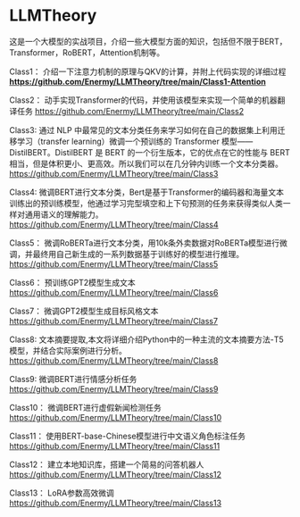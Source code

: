 # LLMTheory
这是一个大模型的实战项目，介绍一些大模型方面的知识，包括但不限于BERT，Transformer，RoBERT，Attention机制等。

Class1：
介绍一下注意力机制的原理与QKV的计算，并附上代码实现的详细过程
**https://github.com/Enermy/LLMTheory/tree/main/Class1-Attention**

Class2：
动手实现Transformer的代码，并使用该模型来实现一个简单的机器翻译任务
https://github.com/Enermy/LLMTheory/tree/main/Class2

Class3:
通过 NLP 中最常见的文本分类任务来学习如何在自己的数据集上利用迁移学习（transfer learning）微调一个预训练的 Transformer 模型—— DistilBERT。DistilBERT 是 BERT 的一个衍生版本，它的优点在它的性能与 BERT 相当，但是体积更小、更高效。所以我们可以在几分钟内训练一个文本分类器。
https://github.com/Enermy/LLMTheory/tree/main/Class3

Class4:
微调BERT进行文本分类，Bert是基于Transformer的编码器和海量文本训练出的预训练模型，他通过学习完型填空和上下句预测的任务来获得类似人类一样对通用语义的理解能力。
https://github.com/Enermy/LLMTheory/tree/main/Class4

Class5：
微调RoBERTa进行文本分类，用10k条外卖数据对RoBERTa模型进行微调，并最终用自己新生成的一系列数据基于训练好的模型进行推理。
https://github.com/Enermy/LLMTheory/tree/main/Class5

Class6：
预训练GPT2模型生成文本
https://github.com/Enermy/LLMTheory/tree/main/Class6

Class7：
微调GPT2模型生成目标风格文本
https://github.com/Enermy/LLMTheory/tree/main/Class7

Class8:
文本摘要提取,本文将详细介绍Python中的一种主流的文本摘要方法-T5模型，并结合实际案例进行分析。
https://github.com/Enermy/LLMTheory/tree/main/Class8

Class9:
微调BERT进行情感分析任务
https://github.com/Enermy/LLMTheory/tree/main/Class9

Class10：
微调BERT进行虚假新闻检测任务
https://github.com/Enermy/LLMTheory/tree/main/Class10

Class11：
使用BERT-base-Chinese模型进行中文语义角色标注任务
https://github.com/Enermy/LLMTheory/tree/main/Class11

Class12：
建立本地知识库，搭建一个简易的问答机器人
https://github.com/Enermy/LLMTheory/tree/main/Class12

Class13：
LoRA参数高效微调
https://github.com/Enermy/LLMTheory/tree/main/Class13

